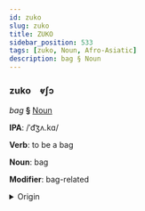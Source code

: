```yaml
---
id: zuko
slug: zuko
title: ZUKO
sidebar_position: 533
tags: [zuko, Noun, Afro-Asiatic]
description: bag § Noun
---
```


### zuko&emsp;<span kind="abugida">ⱴʃɔ</span>

*bag* **§** [Noun](../../tags/Noun)

**IPA**: /ˈd͡ʒʌ.kɑ/

**Verb**: to be a bag

**Noun**: bag

**Modifier**: bag-related

<details>
    <summary>Origin</summary>
    Hausa jàkā [d͡ʒə̀.káː]<br/>
    <em>Afro-Asiatic Language Family</em>
</details>